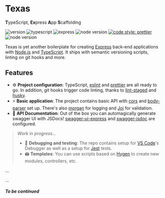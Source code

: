 # Texas
**T**ypeScript, **Ex**press **A**pp **S**caffolding

![version](https://img.shields.io/github/package-json/v/whereiswolf/texas) ![typescript](https://camo.githubusercontent.com/41c68e9f29c6caccc084e5a147e0abd5f392d9bc/68747470733a2f2f62616467656e2e6e65742f62616467652f547970655363726970742f7374726963742532302546302539462539322541412f626c7565) ![express](https://img.shields.io/github/package-json/dependency-version/whereiswolf/texas/express?color=lightgrey) ![node version](https://img.shields.io/badge/node-%3E%3D%2012.0.0-brightgreen)  [![code style: prettier](https://img.shields.io/badge/code_style-prettier-ff69b4.svg?style=flat)](https://github.com/prettier/prettier) ![node version](https://img.shields.io/github/license/whereiswolf/texas)

Texas is yet another boilerplate for creating [Express](https://expressjs.com/) back-end applications with [Node.js](https://nodejs.org/en/) and [TypeScript](https://www.typescriptlang.org/). It ships with semantic versioning scripts, linting on git hooks and more.

## Features
- ⚙️ **Project configuration**: TypeScript, [eslint](https://eslint.org/) and [prettier](https://prettier.io/) are all ready to go. In addition, git hooks trigger code linting, thanks to [lint-staged](https://github.com/okonet/lint-staged) and [husky](https://github.com/typicode/husky).
- ⚡ **Basic application**: The project contains basic API with [cors]() and [body-parser]() set up. There's also [morgan](https://github.com/expressjs/morgan) for logging and [Joi](https://github.com/hapijs/joi) for validation.
- 📗 **API Documentation**: Out of the box you can automagically generate swagger UI with JSDocs! [swagger-ui-express](https://www.npmjs.com/package/swagger-ui-express) and [swagger-jsdoc](https://github.com/Surnet/swagger-jsdoc) are configured.
> *Work in progress...*
>- 🐛 **Debugging and testing**: The repo contains setup for [VS Code](https://code.visualstudio.com/)'s Debugger as well as a setup for [Jest](https://jestjs.io/) tests.
>- 🖨️ **Templates**: You can use scripts based on [Hygen](https://www.hygen.io/) to create new modules, controllers, etc. 


...

...


##### To be continued